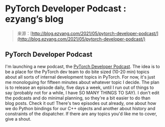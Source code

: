 <!--yml
category: 未分类
date: 2024-07-01 18:16:57
-->

# PyTorch Developer Podcast : ezyang’s blog

> 来源：[http://blog.ezyang.com/2021/05/pytorch-developer-podcast/](http://blog.ezyang.com/2021/05/pytorch-developer-podcast/)

## PyTorch Developer Podcast

I'm launching a new podcast, the [PyTorch Developer Podcast](https://pytorch-dev-podcast.simplecast.com/). The idea is to be a place for the PyTorch dev team to do bite sized (10-20 min) topics about all sorts of internal development topics in PyTorch. For now, it's just me monologuing for fifteen minutes about whatever topic I decide. The plan is to release an episode daily, five days a week, until I run out of things to say (probably not for a while, I have SO MANY THINGS TO SAY). I don't edit the podcasts and do minimal planning, so they're a bit easier to do than blog posts. Check it out! There's two episodes out already, one about how we do Python bindings for our C++ objects and another about history and constraints of the dispatcher. If there are any topics you'd like me to cover, give a shout.